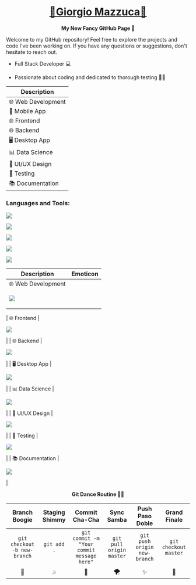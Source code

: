 <h1 align="center">
  <b style="text-transform: capitalize;"><a href="https://www.linkedin.com/in/giorgio-mazzuca/">🌟Giorgio Mazzuca🌟</a></b>
</h1>

<p align="center">
  <b>My New Fancy GitHub Page 🚀</b>
</p>

Welcome to my GitHub repository! Feel free to explore the projects and code I've been working on. If you have any questions or suggestions, don't hesitate to reach out.


+ Full Stack Developer 💻

+ Passionate about coding and dedicated to thorough testing 🧑‍💻

| Description         |
| ------------------- |
| 🌐 Web Development   |
| 📱 Mobile App        |
| 🌐 Frontend          |
| 🌐 Backend           |
| 🖥️ Desktop App      |
| 📊 Data Science      |
| 🎨 UI/UX Design      |
| 🧪 Testing           |
| 📚 Documentation     |

<h3 align="left">Languages and Tools:</h3>

<p> 
  <a href="https://skillicons.dev">
    <img src="https://skillicons.dev/icons?i=html,css,js,nodejs,ruby" />
  </a>
</p>

<p> 
  <a href="https://skillicons.dev">
    <img src="https://skillicons.dev/icons?i=angular,react,vue,typescript" />
  </a>
</p>

<p> 
  <a href="https://skillicons.dev">
    <img src="https://skillicons.dev/icons?i=git,github" />
  </a>
</p>

<p> 
  <a href="https://skillicons.dev">
    <img src="https://skillicons.dev/icons?i=postgres,sqlite" />
  </a>
</p>

<p> 
  <a href="https://skillicons.dev">
    <img src="https://skillicons.dev/icons?i=figma" />
  </a>
</p>


| Description         | Emoticon |
| ------------------- | -------- |
| 🌐 Web Development   |         |
|  <p><a href="https://skillicons.dev"><img src="https://skillicons.dev/icons?i=html,css,js,nodejs,ruby" /></a></p>|


| 🌐 Frontend          | 
  <p><a href="https://skillicons.dev"><img src="https://skillicons.dev/icons?i=angular,react,vue,typescript" /></a></p>
|
| 🌐 Backend           | 
  <p><a href="https://skillicons.dev"><img src="https://skillicons.dev/icons?i=git,github" /></a></p>
|
| 🖥️ Desktop App      | 
  <p><a href="https://skillicons.dev"><img src="https://skillicons.dev/icons?i=git,github" /></a></p>
|
| 📊 Data Science      | 
  <p><a href="https://skillicons.dev"><img src="https://skillicons.dev/icons?i=git,github" /></a></p>
|
| 🎨 UI/UX Design      | 
  <p><a href="https://skillicons.dev"><img src="https://skillicons.dev/icons?i=figma" /></a></p>
|
| 🧪 Testing           | 
  <p><a href="https://skillicons.dev"><img src="https://skillicons.dev/icons?i=figma" /></a></p>
|
| 📚 Documentation     | 
  <p><a href="https://skillicons.dev"><img src="https://skillicons.dev/icons?i=figma" /></a></p>
|






<p align="center">
  <b>Git Dance Routine 🕺💃</b>
</p>
                                                         
| Branch Boogie                        | Staging Shimmy                        | Commit Cha-Cha                       | Sync Samba                           | Push Paso Doble                      | Grand Finale                         |
| :--------:                           | :--------:                            | :--------:                           | :--------:                           | :--------:                           | :--------:                           |
| `git checkout -b new-branch`         | `git add .`                           | `git commit -m "Your commit message here"` | `git pull origin master`            | `git push origin new-branch`        | `git checkout master`               |
|   🎵                                  |   🎶                                  |   🚀                                  |   🌪️                                |   ✨                                  |   🌈                                 |


